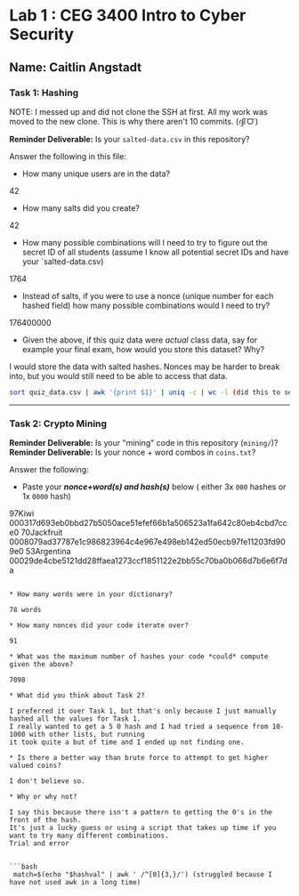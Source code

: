 
# Lab 1 : CEG 3400 Intro to Cyber Security

## Name: Caitlin Angstadt

### Task 1: Hashing

NOTE: I messed up and did not clone the SSH at first. All my work was 
	moved to the new clone. This is why there aren't 10 commits. 
 (ദ്ദി˙ᗜ˙)

**Reminder Deliverable:** Is your `salted-data.csv` in this repository?

Answer the following in this file:

* How many unique users are in the data?

42

* How many salts did you create?

42

* How many possible combinations will I need to try to figure out the secret ID
  of all students (assume I know all potential secret IDs and have your 
  `salted-data.csv)

1764

* Instead of salts, if you were to use a nonce (unique number for each hashed
  field) how many possible combinations would I need to try?

176400000

* Given the above, if this quiz data were *actual* class data, say for example
  your final exam, how would you store this dataset?  Why?

I would store the data with salted hashes. Nonces may be harder to break into, but you 
would still need to be able to access that data.

```bash
sort quiz_data.csv | awk '{print $1}' | uniq -c | wc -l (did this to see how many unique names there were)
```

---

### Task 2: Crypto Mining

**Reminder Deliverable:** Is your "mining" code in this repository (`mining/`)?
**Reminder Deliverable:** Is your nonce + word combos in `coins.txt`?

Answer the following:

* Paste your ***nonce+word(s) and hash(s)*** below ( either 3x `000` hashes or 1x `0000`
hash)

97Kiwi  000317d693eb0bbd27b5050ace51efef66b1a506523a1fa642c80eb4cbd7cce0
70Jackfruit  0008079ad37787e1c986823964c4e967e498eb142ed50ecb97fe11203fd909e0
53Argentina  00029de4cbe5121dd28ffaea1273ccf1851122e2bb55c70ba0b066d7b6e6f7da

```

* How many words were in your dictionary?

78 words

* How many nonces did your code iterate over?

91

* What was the maximum number of hashes your code *could* compute given the above?

7098

* What did you think about Task 2?

I preferred it over Task 1, but that's only because I just manually hashed all the values for Task 1. 
I really wanted to get a 5 0 hash and I had tried a sequence from 10-1000 with other lists, but running 
it took quite a but of time and I ended up not finding one.

* Is there a better way than brute force to attempt to get higher valued coins?

I don't believe so.

* Why or why not?

I say this because there isn't a pattern to getting the 0's in the front of the hash. 
It's just a lucky guess or using a script that takes up time if you want to try many different combinations. 
Trial and error


```bash
 match=$(echo "$hashval" | awk ' /^[0]{3,}/') (struggled because I have not used awk in a long time)
```

